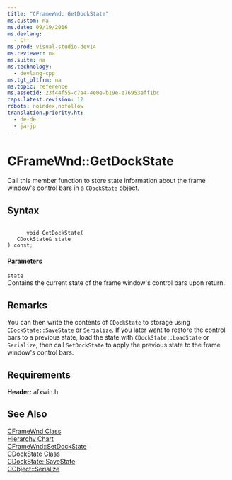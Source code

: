 ```yaml
---
title: "CFrameWnd::GetDockState"
ms.custom: na
ms.date: 09/19/2016
ms.devlang: 
  - C++
ms.prod: visual-studio-dev14
ms.reviewer: na
ms.suite: na
ms.technology: 
  - devlang-cpp
ms.tgt_pltfrm: na
ms.topic: reference
ms.assetid: 23f44f55-c7a4-4e0e-b19e-e76953eff1bc
caps.latest.revision: 12
robots: noindex,nofollow
translation.priority.ht: 
  - de-de
  - ja-jp
---
```

# CFrameWnd::GetDockState
Call this member function to store state information about the frame window's control bars in a `CDockState` object.  
  
## Syntax  
  
```  
  
      void GetDockState(  
   CDockState& state   
) const;  
```  
  
#### Parameters  
 `state`  
 Contains the current state of the frame window's control bars upon return.  
  
## Remarks  
 You can then write the contents of `CDockState` to storage using `CDockState::SaveState` or `Serialize`. If you later want to restore the control bars to a previous state, load the state with `CDockState::LoadState` or `Serialize`, then call `SetDockState` to apply the previous state to the frame window's control bars.  
  
## Requirements  
 **Header:** afxwin.h  
  
## See Also  
 [CFrameWnd Class](../vs140/CFrameWnd-Class.md)   
 [Hierarchy Chart](../vs140/Hierarchy-Chart.md)   
 [CFrameWnd::SetDockState](../vs140/CFrameWnd--SetDockState.md)   
 [CDockState Class](../vs140/CDockState-Class.md)   
 [CDockState::SaveState](../vs140/CDockState--SaveState.md)   
 [CObject::Serialize](../vs140/CObject--Serialize.md)